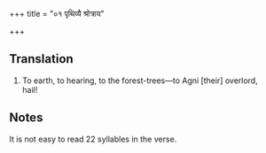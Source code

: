 +++
title = "०१ पृथिव्यै श्रोत्राय"

+++
## Translation
1. To earth, to hearing, to the forest-trees—to Agni \[their\] overlord,  
hail!

## Notes
It is not easy to read 22 syllables in the verse.
